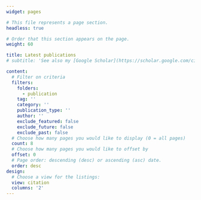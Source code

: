 ```yaml
---
widget: pages

# This file represents a page section.
headless: true

# Order that this section appears on the page.
weight: 60

title: Latest publications
# subtitle: 'See also my [Google Scholar](https://scholar.google.com/citations?user=jxApK7gAAAAJ&hl=en).'

content:
  # Filter on criteria
  filters:
    folders:
      - publication
    tag: ''
    category: ''
    publication_type: ''
    author: ''
    exclude_featured: false
    exclude_future: false
    exclude_past: false
  # Choose how many pages you would like to display (0 = all pages)
  count: 8
  # Choose how many pages you would like to offset by
  offset: 0
  # Page order: descending (desc) or ascending (asc) date.
  order: desc
design:
  # Choose a view for the listings:
  view: citation
  columns: '2'
---
```


